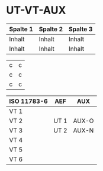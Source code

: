 # UT-VT-AUX


Spalte 1 | Spalte 2 | Spalte 3
-------- | -------- | --------
Inhalt   | Inhalt   | Inhalt
Inhalt   | Inhalt   | Inhalt

<table><tbody><tr><td>c</td><td>c</td></tr><tr><td>c</td><td>c</td></tr><tr><td>c</td><td>c</td></tr></tbody></table>

| ISO 11783-6 | AEF | AUX |  
|--- | --- | --- |
| VT 1 |   |   |  
| VT 2 | UT 1 | AUX-O |  
| VT 3 | UT 2 | AUX-N |  
| VT 4 |   |   |  
| VT 5 |   |   |  
| VT 6 |   |   |
